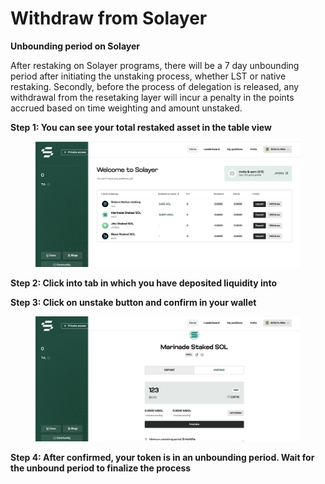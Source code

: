 # Withdraw from Solayer

**Unbounding period on Solayer**&#x20;

After restaking on Solayer programs, there will be a 7 day unbounding period after initiating the unstaking process, whether LST or native restaking. Secondly, before the process of delegation is released, any withdrawal from the resetaking layer will incur a penalty in the points accrued based on time weighting and amount unstaked.&#x20;

**Step 1: You can see your total restaked asset in the table view**&#x20;

<figure><img src="../../.gitbook/assets/image (2).png" alt=""><figcaption></figcaption></figure>

**Step 2: Click into tab in which you have deposited liquidity into**&#x20;

**Step 3: Click on unstake button and confirm in your wallet**

<figure><img src="../../.gitbook/assets/image (7).png" alt=""><figcaption></figcaption></figure>

**Step 4: After confirmed, your token is in an unbounding period. Wait for the unbound period to finalize the process**&#x20;
